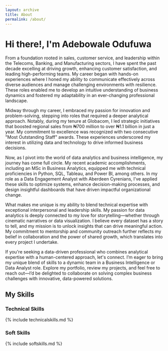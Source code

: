 ```yaml
---
layout: archive
title: About
permalink: /about/
---
```

# Hi there!, I'm Adebowale Odufuwa
From a foundation rooted in sales, customer service, and leadership within the Telecoms, Banking, and Manufacturing sectors, I have spent the past decade excelling at driving growth, enhancing customer satisfaction, and leading high-performing teams. My career began with hands-on experiences where I honed my ability to communicate effectively across diverse audiences and manage challenging environments with resilience. These roles enabled me to develop an intuitive understanding of business dynamics and fostered my adaptability in an ever-changing professional landscape.

Midway through my career, I embraced my passion for innovation and problem-solving, stepping into roles that required a deeper analytical approach. Notably, during my tenure at Globacom, I led strategic initiatives that boosted regional sales from ₦700 million to over ₦1.1 billion in just a year. My commitment to excellence was recognized with two consecutive "Most Outstanding Staff" awards. These experiences underscored my interest in utilizing data and technology to drive informed business decisions.

Now, as I pivot into the world of data analytics and business intelligence, my journey has come full circle. My recent academic accomplishments, including an MSc in Business Analytics, equipped me with technical proficiencies in Python, SQL, Tableau, and Power BI, among others. In my role as a Data Engagement Analyst with Aberdeen Cyrenians, I’ve applied these skills to optimize systems, enhance decision-making processes, and design insightful dashboards that have driven impactful organizational change.

What makes me unique is my ability to blend technical expertise with exceptional interpersonal and leadership skills. My passion for data analytics is deeply connected to my love for storytelling—whether through cinematic narratives or data visualization. I believe every dataset has a story to tell, and my mission is to unlock insights that can drive meaningful action. My commitment to mentorship and community outreach further reflects my belief in collaboration and the power of shared growth, which translates into every project I undertake.

If you're seeking a data-driven professional who combines analytical expertise with a human-centered approach, let's connect. I’m eager to bring my unique blend of skills to a dynamic team in a Business Intelligence or Data Analyst role. Explore my portfolio, review my projects, and feel free to reach out—I’d be delighted to collaborate on solving complex business challenges with innovative, data-powered solutions.

## My Skills
### Technical Skills

{% include technicalskills.md %}

### Soft Skills

{% include softskills.md %}
